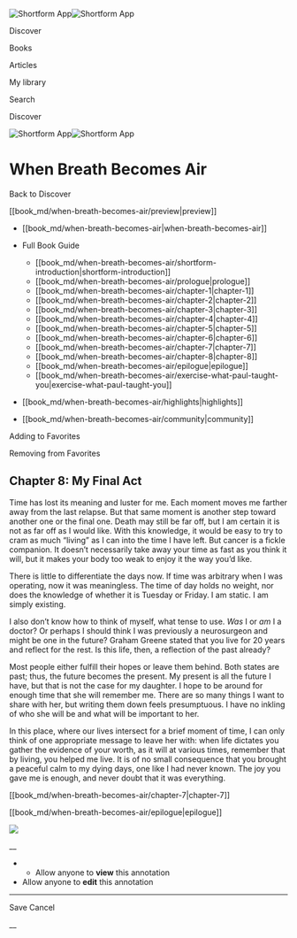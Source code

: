 ![Shortform App](/img/logo.36a2399e.svg)![Shortform App](/img/logo-dark.70c1b072.svg)

Discover

Books

Articles

My library

Search

Discover

![Shortform App](/img/logo.36a2399e.svg)![Shortform App](/img/logo-dark.70c1b072.svg)

# When Breath Becomes Air

Back to Discover

[[book_md/when-breath-becomes-air/preview|preview]]

  * [[book_md/when-breath-becomes-air|when-breath-becomes-air]]
  * Full Book Guide

    * [[book_md/when-breath-becomes-air/shortform-introduction|shortform-introduction]]
    * [[book_md/when-breath-becomes-air/prologue|prologue]]
    * [[book_md/when-breath-becomes-air/chapter-1|chapter-1]]
    * [[book_md/when-breath-becomes-air/chapter-2|chapter-2]]
    * [[book_md/when-breath-becomes-air/chapter-3|chapter-3]]
    * [[book_md/when-breath-becomes-air/chapter-4|chapter-4]]
    * [[book_md/when-breath-becomes-air/chapter-5|chapter-5]]
    * [[book_md/when-breath-becomes-air/chapter-6|chapter-6]]
    * [[book_md/when-breath-becomes-air/chapter-7|chapter-7]]
    * [[book_md/when-breath-becomes-air/chapter-8|chapter-8]]
    * [[book_md/when-breath-becomes-air/epilogue|epilogue]]
    * [[book_md/when-breath-becomes-air/exercise-what-paul-taught-you|exercise-what-paul-taught-you]]
  * [[book_md/when-breath-becomes-air/highlights|highlights]]
  * [[book_md/when-breath-becomes-air/community|community]]



Adding to Favorites 

Removing from Favorites 

## Chapter 8: My Final Act

Time has lost its meaning and luster for me. Each moment moves me farther away from the last relapse. But that same moment is another step toward another one or the final one. Death may still be far off, but I am certain it is not as far off as I would like. With this knowledge, it would be easy to try to cram as much “living” as I can into the time I have left. But cancer is a fickle companion. It doesn’t necessarily take away your time as fast as you think it will, but it makes your body too weak to enjoy it the way you’d like.

There is little to differentiate the days now. If time was arbitrary when I was operating, now it was meaningless. The time of day holds no weight, nor does the knowledge of whether it is Tuesday or Friday. I am static. I am simply existing.

I also don’t know how to think of myself, what tense to use. _Was_ I or _am_ I a doctor? Or perhaps I should think I was previously a neurosurgeon and might be one in the future? Graham Greene stated that you live for 20 years and reflect for the rest. Is this life, then, a reflection of the past already?

Most people either fulfill their hopes or leave them behind. Both states are past; thus, the future becomes the present. My present is all the future I have, but that is not the case for my daughter. I hope to be around for enough time that she will remember me. There are so many things I want to share with her, but writing them down feels presumptuous. I have no inkling of who she will be and what will be important to her.

In this place, where our lives intersect for a brief moment of time, I can only think of one appropriate message to leave her with: when life dictates you gather the evidence of your worth, as it will at various times, remember that by living, you helped me live. It is of no small consequence that you brought a peaceful calm to my dying days, one like I had never known. The joy you gave me is enough, and never doubt that it was everything.

[[book_md/when-breath-becomes-air/chapter-7|chapter-7]]

[[book_md/when-breath-becomes-air/epilogue|epilogue]]

![](https://bat.bing.com/action/0?ti=56018282&Ver=2&mid=a84fc699-5c7b-4e6e-be9f-03885eaa6f6b&sid=72e6e650642c11eeb2dd2161d176fe8d&vid=72e70890642c11eeb72d79fe7b6df2c6&vids=0&msclkid=N&pi=0&lg=en-US&sw=800&sh=600&sc=24&nwd=1&tl=Shortform%20%7C%20Book&p=https%3A%2F%2Fwww.shortform.com%2Fapp%2Fbook%2Fwhen-breath-becomes-air%2Fchapter-8&r=&lt=1077&evt=pageLoad&sv=1&rn=803194)

__

  *   * Allow anyone to **view** this annotation
  * Allow anyone to **edit** this annotation



* * *

Save Cancel

__



